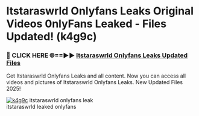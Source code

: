 # Itstaraswrld Onlyfans Leaks Original Videos 0nlyFans Leaked - Files Updated! (k4g9c)

<h3>🔴 CLICK HERE 🌐==►► <a href="https://tinyurl.com/2jnfzry5" rel="nofollow">Itstaraswrld Onlyfans Leaks Updated Files</a></h3>

Get Itstaraswrld Onlyfans Leaks and all content. Now you can access all videos and pictures of Itstaraswrld Onlyfans Leaks. New Updated Files 2025!

[![k4g9c](https://i.imgur.com/GyGTBgg.gif)](https://tinyurl.com/2jnfzry5)
itstaraswrld onlyfans leak<br>
itstaraswrld leaked onlyfans